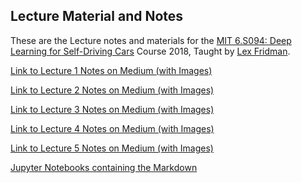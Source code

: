 ## Lecture Material and Notes 

These are the Lecture notes and materials for the [MIT 6.S094: Deep Learning for Self-Driving Cars](https://selfdrivingcars.mit.edu) Course 2018, Taught by [Lex Fridman](https://twitter.com/lexfridman).

[Link to Lecture 1 Notes on Medium (with Images)](https://medium.com/@init_27/mit-6-s094-deep-learning-for-self-driving-cars-2018-lecture-1-notes-807be1a50893)

[Link to Lecture 2 Notes on Medium (with Images)](https://hackernoon.com/mit-6-s094-deep-learning-for-self-driving-cars-2018-lecture-2-notes-e283b9ec10a0)

[Link to Lecture 3 Notes on Medium (with Images)](https://hackernoon.com/mit-6-s094-deep-learning-for-self-driving-cars-2018-lecture-3-notes-deep-reinforcement-learning-fe9a8592e14a)

[Link to Lecture 4 Notes on Medium (with Images)](https://medium.com/@init_27/mit-6-s094-deep-learning-for-self-driving-cars-2018-lecture-4-notes-computer-vision-f591f14b3b99)

[Link to Lecture 5 Notes on Medium (with Images)](https://medium.com/@init_27/mit-6-s094-deep-learning-for-self-driving-cars-2018-lecture-5-notes-deep-learning-for-human-5cb0f53e4f15)


[Jupyter Notebooks containing the Markdown]()
